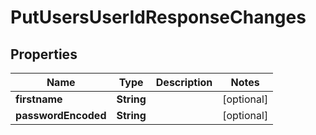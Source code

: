 
# PutUsersUserIdResponseChanges

## Properties
Name | Type | Description | Notes
------------ | ------------- | ------------- | -------------
**firstname** | **String** |  |  [optional]
**passwordEncoded** | **String** |  |  [optional]



